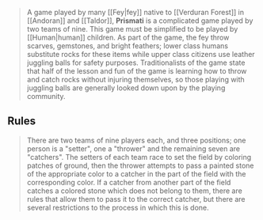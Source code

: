 > A game played by many [[Fey|fey]] native to [[Verduran Forest]] in [[Andoran]] and [[Taldor]], **Prismati** is a complicated game played by two teams of nine. This game must be simplified to be played by [[Human|human]] children. As part of the game, the fey throw scarves, gemstones, and bright feathers; lower class humans substitute rocks for these items while upper class citizens use leather juggling balls for safety purposes. Traditionalists of the game state that half of the lesson and fun of the game is learning how to throw and catch rocks without injuring themselves, so those playing with juggling balls are generally looked down upon by the playing community.


## Rules

> There are two teams of nine players each, and three positions; one person is a "setter", one a "thrower" and the remaining seven are "catchers". The setters of each team race to set the field by coloring patches of ground, then the thrower attempts to pass a painted stone of the appropriate color to a catcher in the part of the field with the corresponding color. If a catcher from another part of the field catches a colored stone which does not belong to them, there are rules that allow them to pass it to the correct catcher, but there are several restrictions to the process in which this is done.







